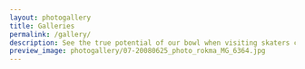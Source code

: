 ```yaml
---
layout: photogallery
title: Galleries
permalink: /gallery/
description: See the true potential of our bowl when visiting skaters come here busting crazy lines and rad moves.
preview_image: photogallery/07-20080625_photo_rokma_MG_6364.jpg
---
```

